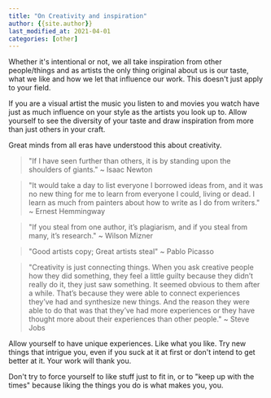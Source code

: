```yaml
---
title: "On Creativity and inspiration"
author: {{site.author}}
last_modified_at: 2021-04-01
categories: [other]
---
```


Whether it's intentional or not, we all take inspiration from other people/things and as artists the only thing original about us is our taste, what we like and how we let that influence our work.
This doesn't just apply to your field.

If you are a visual artist the music you listen to and movies you watch have just as much influence on your style as the artists you look up to.
Allow yourself to see the diversity of your taste and draw inspiration from more than just others in your craft.

Great minds from all eras have understood this about creativity.

> "If I have seen further than others, it is by standing upon the shoulders of giants." ~ Isaac Newton

> "It would take a day to list everyone I borrowed ideas from, and it was no new thing for me to learn from everyone I could, living or dead. I learn as much from painters about how to write as I do from writers." ~ Ernest Hemmingway

> "If you steal from one author, it’s plagiarism, and if you steal from many, it’s research." ~ Wilson Mizner

> "Good artists copy; Great artists steal" ~ Pablo Picasso

> "Creativity is just connecting things. When you ask creative people how they did something, they feel a little guilty because they didn’t really do it, they just saw something. It seemed obvious to them after a while. That’s because they were able to connect experiences they’ve had and synthesize new things. And the reason they were able to do that was that they’ve had more experiences or they have thought more about their experiences than other people." ~ Steve Jobs

Allow yourself to have unique experiences.
Like what you like.
Try new things that intrigue you, even if you suck at it at first or don't intend to get better at it.
Your work will thank you.

Don't try to force yourself to like stuff just to fit in, or to "keep up with the times" because liking the things you do is what makes you, you.
